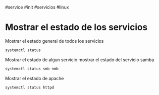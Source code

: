 #service #init #servicios #linux 
# Mostrar el estado de los servicios
Mostrar el estado general de todos los servicios
```bash
systemctl status
```
Mostrar el estado de algun servicio
mostrar el estado del servicio samba
```bash
systemctl status smb nmb
```
Mostrar el estado de apache
```bash
systemctl status httpd
```
